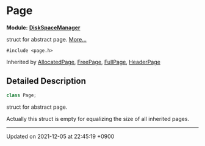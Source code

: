 

# Page

**Module:** **[DiskSpaceManager](/Modules/DiskSpaceManager)**



struct for abstract page.  [More...](#detailed-description)


`#include <page.h>`

Inherited by [AllocatedPage](/Classes/AllocatedPage), [FreePage](/Classes/FreePage), [FullPage](/Classes/FullPage), [HeaderPage](/Classes/HeaderPage)

## Detailed Description

```cpp
class Page;
```

struct for abstract page. 

Actually this struct is empty for equalizing the size of all inherited pages. 

-------------------------------

Updated on 2021-12-05 at 22:45:19 +0900